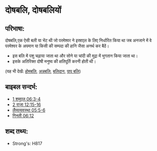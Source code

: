 # दोषबलि, दोषबलियों #

## परिभाषा: ##

दोषबलि,एक ऐसी बली या भेंट थी जो परमेश्वर ने इस्राएल के लिए निर्धारित किया था जब अनजाने में वे परमेश्वर के अपमान या किसी की सम्पदा की हानि जैसा अनर्थ कर बैठें।

* इस बलि में पशु चढ़ाया जाता था और सोने या चांदी की मुद्रा में भुगतान किया जाता था।
* इसके अतिरिक्त दोषी मनुष्य की क्षतिपूर्ति करनी होती थी।

(यह भी देखें: [होमबलि](../other/burntoffering.md), [अन्नबलि](../other/grainoffering.md), [बलिदान](../other/sacrifice.md), [पाप बलि](../other/sinoffering.md))

## बाइबल सन्दर्भ: ##

* [1 शमूएल 06:3-4](rc://en/tn/help/1sa/06/03)
* [2 राजा 12:15-16](rc://en/tn/help/2ki/12/15)
* [लैव्यव्यवस्था 05:5-6](rc://en/tn/help/lev/05/05)
* [गिनती 06:12](rc://en/tn/help/num/06/12)

## शब्द तथ्य: ##

* Strong's: H817
